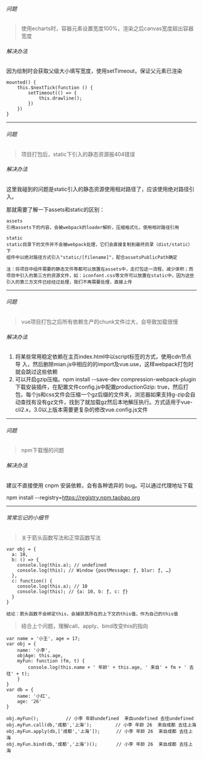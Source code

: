 ###### 问题

> 使用echarts时，容器元素设置宽度100%，渲染之后canvas宽度超出容器宽度

###### 解决办法

因为绘制时会获取父级大小填写宽度，使用setTimeout，保证父元素已渲染

```
mounted() {
	this.$nextTick(function () {
		setTimeout(() => {
			this.drawline();
		})
	})
}
```



---

###### 问题

> 项目打包后，static下引入的静态资源报404错误

###### 解决办法

这里我碰到的问题是static引入的静态资源使用相对路径了，应该使用绝对路径引入。

那就需要了解一下assets和static的区别：

```
assets
引用assets下的内容，会被webpack的loader解析，压缩格式化，使用相对路径引用

static
static目录下的文件并不会被webpack处理，它们会直接复制到最终目录（dist/static）下
组件中以绝对路径方式引入"static/[filename]"，配合assetsPublicPath确定

注：将项目中组件需要的静态文件等都可以放置在assets中，走打包这一流程，减少体积；而项目中引入的第三方的资源文件，如：iconfont.css等文件可以放置在static中，因为这些引入的第三方文件已经经过处理，我们不再需要处理，直接上传
```



---

###### 问题

> vue项目打包之后所有依赖生产的chunk文件过大，会导致加载很慢

###### 解决办法

1. 将某些常用稳定依赖在主页index.html中以script标签的方式，使用cdn节点导 入，然后删除mian.js中相应的的import及vue.use，这样webpack打包时就会跳过这些依赖
2. 可以开启gzip压缩。npm install --save-dev compression-webpack-plugin下载安装插件，在配置文件config.js中配置productionGzip: true，然后打包，每个js和css文件会压缩一个gz后缀的文件夹，浏览器如果支持g-zip会自动查找有没有gz文件，找到了就加载gz然后本地解压执行。方式适用于vue-cli2.x，3.0以上版本需要更复杂的修改vue.config.js文件



---

###### 问题

> npm下载慢的问题

###### 解决办法

建议不直接使用 cnpm 安装依赖，会有各种诡异的 bug。可以通过代理地址下载

npm install --registry=https://registry.npm.taobao.org



---

###### 常常忘记的小细节

> 关于箭头函数写法和正常函数写法

```
var obj = {
  a: 10,
  b: () => {
    console.log(this.a); // undefined
    console.log(this); // Window {postMessage: ƒ, blur: ƒ, …}
  },
  c: function() {
    console.log(this.a); // 10
    console.log(this); // {a: 10, b: ƒ, c: ƒ}
  }
}

结论：箭头函数不会绑定this，会捕获其所在的上下文的this值，作为自己的this值
```

> 结合上个问题，理解call、apply、bind改变this的指向

```
var name = '小王', age = 17;
var obj = {
    name: '小李',
    objAge: this.age,
    myFun: function (fm, t) {
        console.log(this.name + ' 年龄' + this.age, ' 来自' + fm + ' 去往' + t);
    }
}
var db = {
	name: '小红',
	age: '26'
}

obj.myFun();          // 小李 年龄undefined  来自undefined 去往undefined
obj.myFun.call(db,'成都','上海');　　　　  // 小李 年龄 26  来自成都 去往上海
obj.myFun.apply(db,['成都','上海']);      // 小李 年龄 26  来自成都 去往上海  
obj.myFun.bind(db,'成都','上海')();       // 小李 年龄 26  来自成都 去往上海
```

